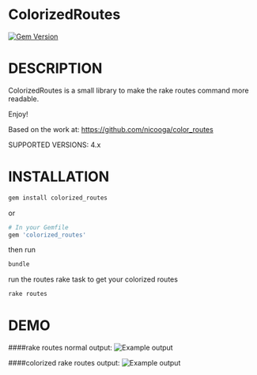 ColorizedRoutes
===========
[![Gem Version](https://badge.fury.io/rb/colorized_routes.svg)](http://badge.fury.io/rb/colorized_routes)
# DESCRIPTION

ColorizedRoutes is a small library to make the rake routes command more readable.

Enjoy!

Based on the work at: https://github.com/nicooga/color_routes

SUPPORTED VERSIONS: 4.x

# INSTALLATION
```bash
gem install colorized_routes
```
or
```ruby
# In your Gemfile
gem 'colorized_routes'
```
then run
```bash
bundle
```

run the routes rake task to get your colorized routes
```bash
rake routes
```

# DEMO

####rake routes normal output:
<img src="https://imgur.com/BeKHDbB.png" title="Example output" alt="Example output" />

####colorized rake routes output:
<img src="https://imgur.com/EFy1BWc.png" title="Example output" alt="Example output" />
